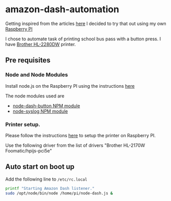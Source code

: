 # amazon-dash-automation

Getting inspired from the articles [here](https://medium.com/@edwardbenson/how-i-hacked-amazon-s-5-wifi-button-to-track-baby-data-794214b0bdd8#.miawncw8h) I decided to try that out using my own [Raspberry PI](https://www.raspberrypi.org/products/model-b)

I chose to automate task of printing school bus pass with a button press. I have [Brother HL-2280DW](http://www.brother-usa.com/Printer/ModelDetail/1/hl2280dw) printer.

## Pre requisites

### Node and Node Modules
Install node.js on the Raspberry PI using the instructions [here](http://joshondesign.com/2013/10/23/noderpi)

The node modules used are
* [node-dash-button NPM module](https://github.com/hortinstein/node-dash-button)
* [node-syslog NPM module](https://github.com/schamane/node-syslog)

### Printer setup.
Please follow the instructions [here](http://www.howtogeek.com/169679/how-to-add-a-printer-to-your-raspberry-pi-or-other-linux-computer) to setup the printer on Raspberry PI.

Use the following driver from the list of drivers "Brother HL-2170W Foomatic/hpijs-pci5e"

## Auto start on boot up
Add the following line to ```/etc/rc.local```

```bash
printf "Starting Amazon Dash listener."
sudo /opt/node/bin/node /home/pi/node-dash.js &
```
